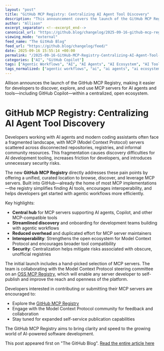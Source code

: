 ```yaml
---
layout: "post"
title: "GitHub MCP Registry: Centralizing AI Agent Tool Discovery"
description: "This announcement covers the launch of the GitHub MCP Registry—a new platform designed to centralize discovery of MCP servers for AI agents and development tools. The article addresses typical pain points developers face around scattered AI infrastructure, and explains how the new registry streamlines access, interoperability, and security for builders using GitHub Copilot, agentic workflows, and MCP-compatible tools. Developers are encouraged to explore the curated registry and contribute their own MCP servers via open source channels."
author: "Allison"
excerpt_separator: <!--excerpt_end-->
canonical_url: "https://github.blog/changelog/2025-09-16-github-mcp-registry-the-fastest-way-to-discover-ai-tools"
viewing_mode: "external"
feed_name: "The GitHub Blog"
feed_url: "https://github.blog/changelog/feed/"
date: 2025-09-16 15:55:14 +00:00
permalink: "/2025-09-16-GitHub-MCP-Registry-Centralizing-AI-Agent-Tool-Discovery.html"
categories: ["AI", "GitHub Copilot"]
tags: ["Agentic Workflows", "AI", "AI Agents", "AI Ecosystem", "AI Tools", "Copilot", "Developer Experience", "GitHub", "GitHub Copilot", "MCP", "MCP Registry", "MCP Servers", "News", "Open Source", "Registry", "Tool Discovery"]
tags_normalized: ["agentic workflows", "ai", "ai agents", "ai ecosystem", "ai tools", "copilot", "developer experience", "github", "github copilot", "mcp", "mcp registry", "mcp servers", "news", "open source", "registry", "tool discovery"]
---
```


Allison announces the launch of the GitHub MCP Registry, making it easier for developers to discover, explore, and use MCP servers for AI agents and tools—including GitHub Copilot—within a centralized, open ecosystem.<!--excerpt_end-->

# GitHub MCP Registry: Centralizing AI Agent Tool Discovery

Developers working with AI agents and modern coding assistants often face a fragmented landscape, with MCP (Model Context Protocol) servers scattered across disconnected repositories, registries, and informal community resources. This fragmentation causes discovery difficulties for AI development tooling, increases friction for developers, and introduces unnecessary security risks.

The new **GitHub MCP Registry** directly addresses these pain points by offering a unified, curated location to browse, discover, and leverage MCP servers. Built into GitHub—already the home of most MCP implementations—the registry simplifies finding AI tools, encourages interoperability, and helps developers get started with agentic workflows more efficiently.

Key highlights:

- **Central hub** for MCP servers supporting AI agents, Copilot, and other MCP-compatible tools
- **Streamlined discovery** and onboarding for development teams building with agentic workflows
- **Reduced overhead** and duplicated effort for MCP server maintainers
- **Interoperability**: Strengthens the open ecosystem for Model Context Protocol and encourages broader tool compatibility
- **Security**: Centralization helps mitigate risks associated with obscure, unofficial registries

The initial launch includes a hand-picked selection of MCP servers. The team is collaborating with the Model Context Protocol steering committee on an [OSS MCP Registry](https://github.com/modelcontextprotocol/registry), which will enable any server developer to self-publish and improve the reach and openness of the platform.

Developers interested in contributing or submitting their MCP servers are encouraged to:

- Explore the [GitHub MCP Registry](https://github.com/mcp?utm_source=changelog-source&utm_campaign=mcp-registry-server-launch-2025)
- Engage with the Model Context Protocol community for feedback and collaboration
- Stay tuned for expanded self-service publication capabilities

The GitHub MCP Registry aims to bring clarity and speed to the growing world of AI-powered software development.

This post appeared first on "The GitHub Blog". [Read the entire article here](https://github.blog/changelog/2025-09-16-github-mcp-registry-the-fastest-way-to-discover-ai-tools)
